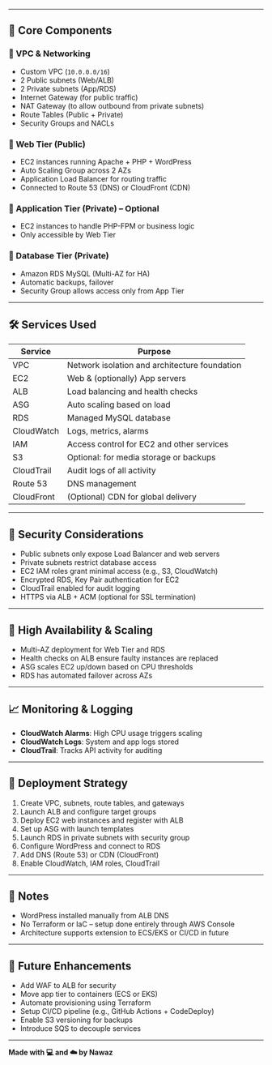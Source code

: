 
---

## 🧱 Core Components

### 🔹 VPC & Networking
- Custom VPC (`10.0.0.0/16`)
- 2 Public subnets (Web/ALB)
- 2 Private subnets (App/RDS)
- Internet Gateway (for public traffic)
- NAT Gateway (to allow outbound from private subnets)
- Route Tables (Public + Private)
- Security Groups and NACLs

### 🔹 Web Tier (Public)
- EC2 instances running Apache + PHP + WordPress
- Auto Scaling Group across 2 AZs
- Application Load Balancer for routing traffic
- Connected to Route 53 (DNS) or CloudFront (CDN)

### 🔹 Application Tier (Private) – Optional
- EC2 instances to handle PHP-FPM or business logic
- Only accessible by Web Tier

### 🔹 Database Tier (Private)
- Amazon RDS MySQL (Multi-AZ for HA)
- Automatic backups, failover
- Security Group allows access only from App Tier

---

## 🛠️ Services Used

| Service       | Purpose                                      |
|---------------|----------------------------------------------|
| VPC           | Network isolation and architecture foundation|
| EC2           | Web & (optionally) App servers               |
| ALB           | Load balancing and health checks             |
| ASG           | Auto scaling based on load                   |
| RDS           | Managed MySQL database                       |
| CloudWatch    | Logs, metrics, alarms                        |
| IAM           | Access control for EC2 and other services    |
| S3            | Optional: for media storage or backups       |
| CloudTrail    | Audit logs of all activity                   |
| Route 53      | DNS management                               |
| CloudFront    | (Optional) CDN for global delivery           |

---

## 🚦 Security Considerations

- Public subnets only expose Load Balancer and web servers
- Private subnets restrict database access
- EC2 IAM roles grant minimal access (e.g., S3, CloudWatch)
- Encrypted RDS, Key Pair authentication for EC2
- CloudTrail enabled for audit logging
- HTTPS via ALB + ACM (optional for SSL termination)

---

## 📡 High Availability & Scaling

- Multi-AZ deployment for Web Tier and RDS
- Health checks on ALB ensure faulty instances are replaced
- ASG scales EC2 up/down based on CPU thresholds
- RDS has automated failover across AZs

---

## 📈 Monitoring & Logging

- **CloudWatch Alarms**: High CPU usage triggers scaling
- **CloudWatch Logs**: System and app logs stored
- **CloudTrail**: Tracks API activity for auditing

---

## 🚀 Deployment Strategy

1. Create VPC, subnets, route tables, and gateways
2. Launch ALB and configure target groups
3. Deploy EC2 web instances and register with ALB
4. Set up ASG with launch templates
5. Launch RDS in private subnets with security group
6. Configure WordPress and connect to RDS
7. Add DNS (Route 53) or CDN (CloudFront)
8. Enable CloudWatch, IAM roles, CloudTrail

---

## 💬 Notes

- WordPress installed manually from ALB DNS
- No Terraform or IaC – setup done entirely through AWS Console
- Architecture supports extension to ECS/EKS or CI/CD in future

---

## 🧭 Future Enhancements

- Add WAF to ALB for security
- Move app tier to containers (ECS or EKS)
- Automate provisioning using Terraform
- Setup CI/CD pipeline (e.g., GitHub Actions + CodeDeploy)
- Enable S3 versioning for backups
- Introduce SQS to decouple services

---

**Made with 💻 and ☁️ by Nawaz**

